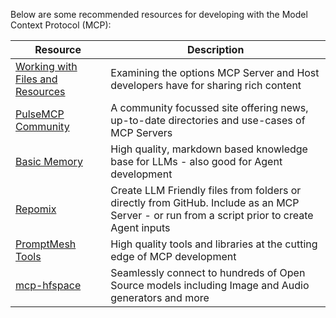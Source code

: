 Below are some recommended resources for developing with the Model Context Protocol (MCP):

| Resource | Description |
|---|----|
| [Working with Files and Resources](https://llmindset.co.uk/posts/2025/01/mcp-files-resources-part1/) | Examining the options MCP Server and Host developers have for sharing rich content |
| [PulseMCP Community](https://www.pulsemcp.com/) | A community focussed site offering news, up-to-date directories and use-cases of MCP Servers |
| [Basic Memory](https://memory.basicmachines.co/docs/introduction) | High quality, markdown based knowledge base for LLMs - also good for Agent development | 
| [Repomix](https://repomix.com/guide/) | Create LLM Friendly files from folders or directly from GitHub. Include as an MCP Server - or run from a script prior to create Agent inputs | 
| [PromptMesh Tools](https://promptmesh.io/) | High quality tools and libraries at the cutting edge of MCP development |
| [mcp-hfspace](https://github.com/evalstate/mcp-hfspace) | Seamlessly connect to hundreds of Open Source models including Image and Audio generators and more |

